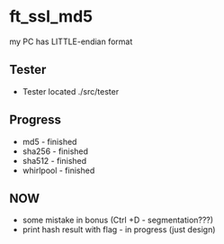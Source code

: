 # ft_ssl_md5

my PC has LITTLE-endian format

## Tester
- Tester located ./src/tester

## Progress
- md5 - finished
- sha256 - finished
- sha512 - finished
- whirlpool - finished

## NOW
- some mistake in bonus (Ctrl +D - segmentation???)
- print hash result with flag - in progress (just design)
